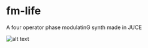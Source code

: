 # fm-life

A four operator phase modulatinG synth made in JUCE

![alt text](https://i.ibb.co/H40dZ9R/fm-life.png)
